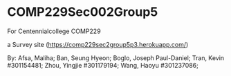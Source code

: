 # COMP229Sec002Group5

For Centennialcollege COMP229

a Survey site
(https://comp229sec2group5p3.herokuapp.com/)

By:
Afsa, Maliha;
Ban, Seung Hyeon;
Boglo, Joseph Paul-Daniel;
Tran, Kevin #301154481;
Zhou, Yingjie #301179194;
Wang, Haoyu #301237086;
